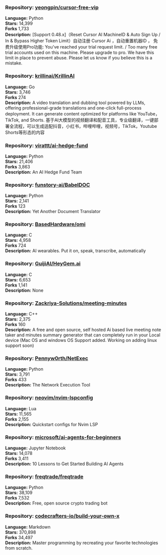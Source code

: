 ### **Repository:** [yeongpin/cursor-free-vip](https://github.com/yeongpin/cursor-free-vip)  

**Language:** Python  
**Stars:** 14,399  
**Forks** 1,733  
**Description:** [Support 0.48.x]（Reset Cursor AI MachineID & Auto Sign Up / In & Bypass Higher Token Limit）自动注册 Cursor Ai ，自动重置机器ID ， 免费升级使用Pro功能: You've reached your trial request limit. / Too many free trial accounts used on this machine. Please upgrade to pro. We have this limit in place to prevent abuse. Please let us know if you believe this is a mistake.  

### **Repository:** [krillinai/KrillinAI](https://github.com/krillinai/KrillinAI)  

**Language:** Go  
**Stars:** 3,746  
**Forks** 274  
**Description:** A video translation and dubbing tool powered by LLMs, offering professional-grade translations and one-click full-process deployment. It can generate content optimized for platforms like YouTube，TikTok, and Shorts. 基于AI大模型的视频翻译和配音工具，专业级翻译，一键部署全流程，可以生成适配抖音，小红书，哔哩哔哩，视频号，TikTok，Youtube Shorts等形态的内容  

### **Repository:** [virattt/ai-hedge-fund](https://github.com/virattt/ai-hedge-fund)  

**Language:** Python  
**Stars:** 21,406  
**Forks** 3,863  
**Description:** An AI Hedge Fund Team  

### **Repository:** [funstory-ai/BabelDOC](https://github.com/funstory-ai/BabelDOC)  

**Language:** Python  
**Stars:** 2,141  
**Forks** 123  
**Description:** Yet Another Document Translator  

### **Repository:** [BasedHardware/omi](https://github.com/BasedHardware/omi)  

**Language:** C  
**Stars:** 4,958  
**Forks** 724  
**Description:** AI wearables. Put it on, speak, transcribe, automatically  

### **Repository:** [GuijiAI/HeyGem.ai](https://github.com/GuijiAI/HeyGem.ai)  

**Language:** C  
**Stars:** 6,653  
**Forks** 1,141  
**Description:** None  

### **Repository:** [Zackriya-Solutions/meeting-minutes](https://github.com/Zackriya-Solutions/meeting-minutes)  

**Language:** C++  
**Stars:** 2,375  
**Forks** 160  
**Description:** A free and open source, self hosted Ai based live meeting note taker and minutes summary generator that can completely run in your Local device (Mac OS and windows OS Support added. Working on adding linux support soon)  

### **Repository:** [Pennyw0rth/NetExec](https://github.com/Pennyw0rth/NetExec)  

**Language:** Python  
**Stars:** 3,791  
**Forks** 433  
**Description:** The Network Execution Tool  

### **Repository:** [neovim/nvim-lspconfig](https://github.com/neovim/nvim-lspconfig)  

**Language:** Lua  
**Stars:** 11,565  
**Forks** 2,155  
**Description:** Quickstart configs for Nvim LSP  

### **Repository:** [microsoft/ai-agents-for-beginners](https://github.com/microsoft/ai-agents-for-beginners)  

**Language:** Jupyter Notebook  
**Stars:** 14,078  
**Forks** 3,411  
**Description:** 10 Lessons to Get Started Building AI Agents  

### **Repository:** [freqtrade/freqtrade](https://github.com/freqtrade/freqtrade)  

**Language:** Python  
**Stars:** 38,109  
**Forks** 7,532  
**Description:** Free, open source crypto trading bot  

### **Repository:** [codecrafters-io/build-your-own-x](https://github.com/codecrafters-io/build-your-own-x)  

**Language:** Markdown  
**Stars:** 370,898  
**Forks** 34,497  
**Description:** Master programming by recreating your favorite technologies from scratch.  

